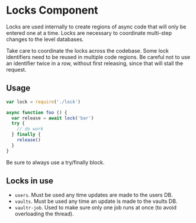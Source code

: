# Locks Component

Locks are used internally to create regions of async code that will only be entered one at a time. Locks are necessary to coordinate multi-step changes to the level databases.

Take care to coordinate the locks across the codebase. Some lock identifiers need to be reused in multiple code regions. Be careful not to use an identifier twice in a row, without first releasing, since that will stall the request.

## Usage

```js
var lock = require('./lock')

async function foo () {
  var release = await lock('bar')
  try {
    // do work
  } finally {
    release()
  }
}
```

Be sure to always use a try/finally block.

## Locks in use

 - `users`. Must be used any time updates are made to the users DB.
 - `vaults`. Must be used any time an update is made to the vaults DB.
 - `vaultr-job`. Used to make sure only one job runs at once (to avoid overloading the thread).